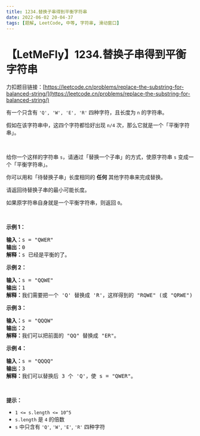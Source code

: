 ```yaml
---
title: 1234.替换子串得到平衡字符串
date: 2022-06-02 20-04-37
tags: [题解, LeetCode, 中等, 字符串, 滑动窗口]
---
```


# 【LetMeFly】1234.替换子串得到平衡字符串

力扣题目链接：[https://leetcode.cn/problems/replace-the-substring-for-balanced-string/](https://leetcode.cn/problems/replace-the-substring-for-balanced-string/)

<p>有一个只含有&nbsp;<code>'Q', 'W', 'E',&nbsp;'R'</code>&nbsp;四种字符，且长度为 <code>n</code>&nbsp;的字符串。</p>

<p>假如在该字符串中，这四个字符都恰好出现&nbsp;<code>n/4</code>&nbsp;次，那么它就是一个「平衡字符串」。</p>

<p>&nbsp;</p>

<p>给你一个这样的字符串 <code>s</code>，请通过「替换一个子串」的方式，使原字符串 <code>s</code> 变成一个「平衡字符串」。</p>

<p>你可以用和「待替换子串」长度相同的&nbsp;<strong>任何</strong> 其他字符串来完成替换。</p>

<p>请返回待替换子串的最小可能长度。</p>

<p>如果原字符串自身就是一个平衡字符串，则返回 <code>0</code>。</p>

<p>&nbsp;</p>

<p><strong>示例 1：</strong></p>

<pre>
<strong>输入：</strong>s = "QWER"
<strong>输出：</strong>0
<strong>解释：</strong>s 已经是平衡的了。</pre>

<p><strong>示例 2：</strong></p>

<pre>
<strong>输入：</strong>s = "QQWE"
<strong>输出：</strong>1
<strong>解释：</strong>我们需要把一个 'Q' 替换成 'R'，这样得到的 "RQWE" (或 "QRWE") 是平衡的。
</pre>

<p><strong>示例 3：</strong></p>

<pre>
<strong>输入：</strong>s = "QQQW"
<strong>输出：</strong>2
<strong>解释：</strong>我们可以把前面的 "QQ" 替换成 "ER"。 
</pre>

<p><strong>示例 4：</strong></p>

<pre>
<strong>输入：</strong>s = "QQQQ"
<strong>输出：</strong>3
<strong>解释：</strong>我们可以替换后 3 个 'Q'，使 s = "QWER"。
</pre>

<p>&nbsp;</p>

<p><strong>提示：</strong></p>

<ul>
	<li><code>1 &lt;= s.length &lt;= 10^5</code></li>
	<li><code>s.length</code>&nbsp;是&nbsp;<code>4</code>&nbsp;的倍数</li>
	<li><code>s</code>&nbsp;中只含有&nbsp;<code>'Q'</code>, <code>'W'</code>, <code>'E'</code>,&nbsp;<code>'R'</code>&nbsp;四种字符</li>
</ul>


    